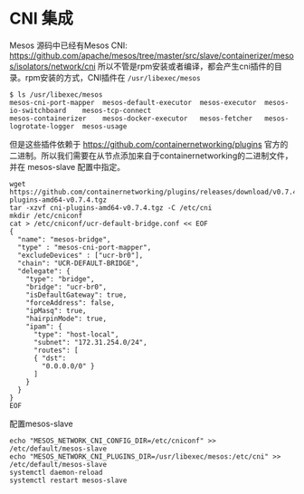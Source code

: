 # CNI 集成
Mesos 源码中已经有Mesos CNI: https://github.com/apache/mesos/tree/master/src/slave/containerizer/mesos/isolators/network/cni
所以不管是rpm安装或者编译，都会产生cni插件的目录。rpm安装的方式，CNI插件在 `/usr/libexec/mesos`
```
$ ls /usr/libexec/mesos
mesos-cni-port-mapper  mesos-default-executor  mesos-executor  mesos-io-switchboard    mesos-tcp-connect
mesos-containerizer    mesos-docker-executor   mesos-fetcher   mesos-logrotate-logger  mesos-usage
```
但是这些插件依赖于 https://github.com/containernetworking/plugins 官方的二进制。所以我们需要在从节点添加来自于containernetworking的二进制文件，并在 mesos-slave 配置中指定。

```
wget https://github.com/containernetworking/plugins/releases/download/v0.7.4/cni-plugins-amd64-v0.7.4.tgz
tar -xzvf cni-plugins-amd64-v0.7.4.tgz -C /etc/cni
mkdir /etc/cniconf
cat > /etc/cniconf/ucr-default-bridge.conf << EOF
{
  "name": "mesos-bridge",
  "type" : "mesos-cni-port-mapper",
  "excludeDevices" : ["ucr-br0"],
  "chain": "UCR-DEFAULT-BRIDGE",
  "delegate": {
    "type": "bridge",
    "bridge": "ucr-br0",
    "isDefaultGateway": true,
    "forceAddress": false,
    "ipMasq": true,
    "hairpinMode": true,
    "ipam": {
      "type": "host-local",
      "subnet": "172.31.254.0/24",
      "routes": [
      { "dst":
        "0.0.0.0/0" }
      ]
    }
  }
}
EOF
```
配置mesos-slave
```
echo "MESOS_NETWORK_CNI_CONFIG_DIR=/etc/cniconf" >>  /etc/default/mesos-slave
echo "MESOS_NETWORK_CNI_PLUGINS_DIR=/usr/libexec/mesos:/etc/cni" >>  /etc/default/mesos-slave
systemctl daemon-reload
systemctl restart mesos-slave
```